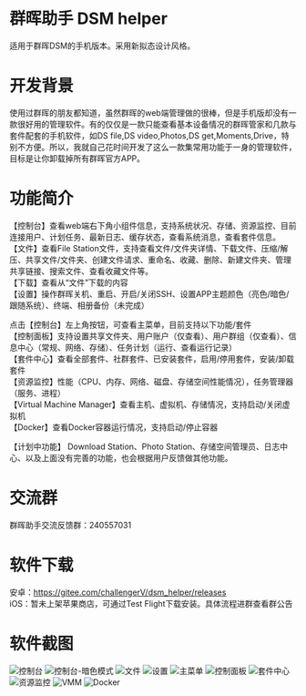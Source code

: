 # 群晖助手 DSM helper

适用于群晖DSM的手机版本。采用新拟态设计风格。

# 开发背景
使用过群晖的朋友都知道，虽然群晖的web端管理做的很棒，但是手机版却没有一款很好用的管理软件。有的仅仅是一款只能查看基本设备情况的群晖管家和几款与套件配套的手机软件，如DS file,DS video,Photos,DS get,Moments,Drive，特别不方便。所以，我就自己花时间开发了这么一款集常用功能于一身的管理软件，目标是让你卸载掉所有群晖官方APP。

# 功能简介

【控制台】查看web端右下角小组件信息，支持系统状况、存储、资源监控、目前连接用户、计划任务、最新日志、缓存状态，查看系统消息，查看套件信息。  
【文件】查看File Station文件，支持查看文件/文件夹详情、下载文件、压缩/解压、共享文件/文件夹、创建文件请求、重命名、收藏、删除、新建文件夹、管理共享链接、搜索文件、查看收藏文件等。  
【下载】查看从“文件”下载的内容  
【设置】操作群晖关机、重启、开启/关闭SSH、设置APP主题颜色（亮色/暗色/跟随系统）、终端、相册备份（未完成）  

点击【控制台】左上角按钮，可查看主菜单，目前支持以下功能/套件  
【控制面板】支持设置共享文件夹、用户账户（仅查看）、用户群组（仅查看）、信息中心（常规、网络、存储）、任务计划（运行、查看运行记录）  
【套件中心】查看全部套件、社群套件、已安装套件，启用/停用套件，安装/卸载套件   
【资源监控】性能（CPU、内存、网络、磁盘、存储空间性能情况），任务管理器（服务、进程）  
【Virtual Machine Manager】查看主机、虚拟机、存储情况，支持启动/关闭虚拟机  
【Docker】查看Docker容器运行情况，支持启动/停止容器  

【计划中功能】
Download Station、Photo Station、存储空间管理员、日志中心、以及上面没有完善的功能，也会根据用户反馈做其他功能。  


# 交流群
群晖助手交流反馈群：240557031

# 软件下载
安卓：https://gitee.com/challengerV/dsm_helper/releases  
iOS：暂未上架苹果商店，可通过Test Flight下载安装。具体流程进群查看群公告

# 软件截图
![控制台](https://images.gitee.com/uploads/images/2021/0118/220116_c3311502_925081.jpeg "1.jpg")
![控制台-暗色模式](https://images.gitee.com/uploads/images/2021/0118/220130_18536999_925081.jpeg "2.jpg")
![文件](https://images.gitee.com/uploads/images/2021/0118/220141_9e612cf8_925081.jpeg "3.jpg")
![设置](https://images.gitee.com/uploads/images/2021/0118/220150_ab2f4902_925081.jpeg "4.jpg")
![主菜单](https://images.gitee.com/uploads/images/2021/0118/220201_51c822c9_925081.jpeg "5.jpg")
![控制面板](https://images.gitee.com/uploads/images/2021/0118/220210_f44ff4ed_925081.jpeg "6.jpg")
![套件中心](https://images.gitee.com/uploads/images/2021/0118/220226_b7a14d36_925081.jpeg "7.jpg")
![资源监控](https://images.gitee.com/uploads/images/2021/0118/220235_45068b4c_925081.jpeg "8.jpg")
![VMM](https://images.gitee.com/uploads/images/2021/0118/220310_13e16e61_925081.jpeg "9.jpg")
![Docker](https://images.gitee.com/uploads/images/2021/0118/220319_5cc56c88_925081.jpeg "10.jpg")